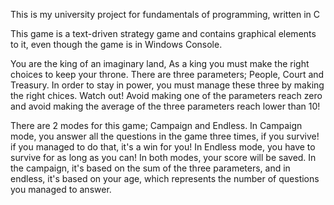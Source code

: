 This is my university project for fundamentals of programming, written in C

This game is a text-driven strategy game and contains graphical elements to it, even though the game is in Windows Console.

You are the king of an imaginary land, As a king you must make the right choices to keep your throne. There are three parameters; People, Court and Treasury. In order to stay in power, you must manage these three by making the right chices. Watch out! Avoid making one of the parameters reach zero and avoid making the average of the three parameters reach lower than 10!

There are 2 modes for this game; Campaign and Endless. In Campaign mode, you answer all the questions in the game three times, if you survive! if you managed to do that, it's a win for you! In Endless mode, you have to survive for as long as you can! In both modes, your score will be saved. In the campaign, it's based on the sum of the three parameters, and in endless, it's based on your age, which represents the number of questions you managed to answer.
